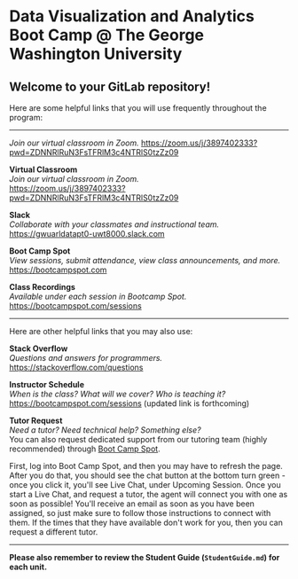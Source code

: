 # Data Visualization and Analytics Boot Camp @ The George Washington University

## Welcome to your GitLab repository!

Here are some helpful links that you will use frequently throughout the program:

**** 
_Join our virtual classroom in Zoom._ 
https://zoom.us/j/3897402333?pwd=ZDNNRlRuN3FsTFRlM3c4NTRlS0tzZz09

**Virtual Classroom**  
_Join our virtual classroom in Zoom._  
https://zoom.us/j/3897402333?pwd=ZDNNRlRuN3FsTFRlM3c4NTRlS0tzZz09

**Slack**  
_Collaborate with your classmates and instructional team._  
https://gwuarldatapt0-uwt8000.slack.com

**Boot Camp Spot**  
_View sessions, submit attendance, view class announcements, and more._  
https://bootcampspot.com  

**Class Recordings**  
_Available under each session in Bootcamp Spot._  
https://bootcampspot.com/sessions  

---

Here are other helpful links that you may also use:

**Stack Overflow**  
_Questions and answers for programmers._  
https://stackoverflow.com/questions

**Instructor Schedule**  
_When is the class? What will we cover? Who is teaching it?_  
https://bootcampspot.com/sessions (updated link is forthcoming)

**Tutor Request**  
_Need a tutor? Need technical help? Something else?_  
You can also request dedicated support from our tutoring team (highly recommended) through [Boot Camp Spot](http://bootcampspot.com/).

First, log into Boot Camp Spot, and then you may have to refresh the page. After you do that, you should see the chat button at the bottom turn green - once you click it, you'll see Live Chat, under Upcoming Session.
Once you start a Live Chat, and request a tutor, the agent will connect you with one as soon as possible! You'll receive an email as soon as you have been assigned, so just make sure to follow those instructions to connect with them. If the times that they have available don't work for you, then you can request a different tutor.

---

**Please also remember to review the Student Guide (`StudentGuide.md`) for each unit.**
